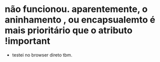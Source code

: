 # não funcionou. aparentemente, o aninhamento , ou encapsualemto é mais prioritário que o atributo !important

- testei no browser direto tbm.